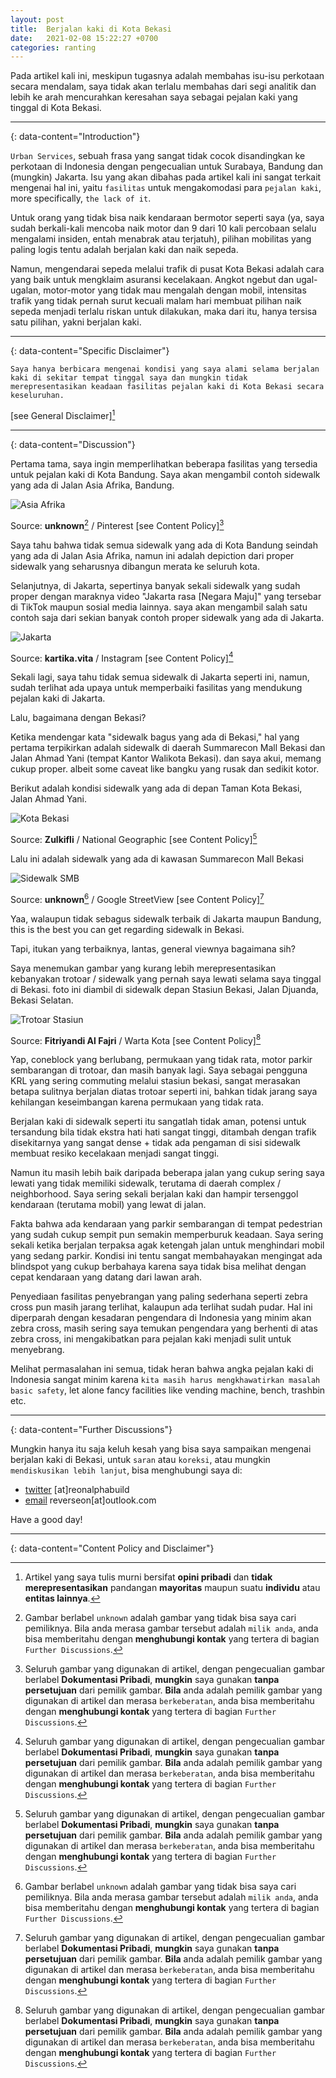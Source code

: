 ```yaml
---
layout: post
title:  Berjalan kaki di Kota Bekasi
date:   2021-02-08 15:22:27 +0700
categories: ranting
---
```


Pada artikel kali ini, meskipun tugasnya adalah membahas isu-isu perkotaan secara mendalam, saya tidak akan terlalu membahas dari segi analitik dan lebih ke arah mencurahkan keresahan saya sebagai pejalan kaki yang tinggal di Kota Bekasi.

---
{: data-content="Introduction"}

`Urban Services`, sebuah frasa yang sangat tidak cocok disandingkan ke perkotaan di Indonesia dengan pengecualian untuk Surabaya, Bandung dan (mungkin) Jakarta. Isu yang akan dibahas pada artikel kali ini sangat terkait mengenai hal ini, yaitu `fasilitas` untuk mengakomodasi para `pejalan kaki`, more specifically, `the lack of it`.

Untuk orang yang tidak bisa naik kendaraan bermotor seperti saya (ya, saya sudah berkali-kali mencoba naik motor dan 9 dari 10 kali percobaan selalu mengalami insiden, entah menabrak atau terjatuh), pilihan mobilitas yang paling logis tentu adalah berjalan kaki dan naik sepeda.

Namun, mengendarai sepeda melalui trafik di pusat Kota Bekasi adalah cara yang baik untuk mengklaim asuransi kecelakaan. Angkot ngebut dan ugal-ugalan, motor-motor yang tidak mau mengalah dengan mobil, intensitas trafik yang tidak pernah surut kecuali malam hari membuat pilihan naik sepeda menjadi terlalu riskan untuk dilakukan, maka dari itu, hanya tersisa satu pilihan, yakni berjalan kaki.

---
{: data-content="Specific Disclaimer"}

`Saya hanya berbicara mengenai kondisi yang saya alami selama berjalan kaki di sekitar tempat tinggal saya dan mungkin tidak merepresentasikan keadaan fasilitas pejalan kaki di Kota Bekasi secara keseluruhan.`

[see General Disclaimer][^1]

---
{: data-content="Discussion"}

Pertama tama, saya ingin memperlihatkan beberapa fasilitas yang tersedia untuk pejalan kaki di Kota Bandung. Saya akan mengambil contoh sidewalk yang ada di Jalan Asia Afrika, Bandung.

![Asia Afrika](/blog/assets/img/asiaafrika.jpg) 

Source: **unknown**[^3] / Pinterest [see Content Policy][^2]

Saya tahu bahwa tidak semua sidewalk yang ada di Kota Bandung seindah yang ada di Jalan Asia Afrika, namun ini adalah depiction dari proper sidewalk yang seharusnya dibangun merata ke seluruh kota.

Selanjutnya, di Jakarta, sepertinya banyak sekali sidewalk yang sudah proper dengan maraknya video "Jakarta rasa [Negara Maju]" yang tersebar di TikTok maupun sosial media lainnya. saya akan mengambil salah satu contoh saja dari sekian banyak contoh proper sidewalk yang ada di Jakarta.
 
![Jakarta](/blog/assets/img/jakarta.jpg) 

Source: **kartika.vita** / Instagram [see Content Policy][^2]

Sekali lagi, saya tahu tidak semua sidewalk di Jakarta seperti ini, namun, sudah terlihat ada upaya untuk memperbaiki fasilitas yang mendukung pejalan kaki di Jakarta.

Lalu, bagaimana dengan Bekasi?

Ketika mendengar kata "sidewalk bagus yang ada di Bekasi," hal yang pertama terpikirkan adalah sidewalk di daerah Summarecon Mall Bekasi dan Jalan Ahmad Yani (tempat Kantor Walikota Bekasi). dan saya akui, memang cukup proper. albeit some caveat like bangku yang rusak dan sedikit kotor.

Berikut adalah kondisi sidewalk yang ada di depan Taman Kota Bekasi, Jalan Ahmad Yani.
 
![Kota Bekasi](/blog/assets/img/kotabekasi.jpg) 

Source: **Zulkifli** / National Geographic [see Content Policy][^2]

Lalu ini adalah sidewalk yang ada di kawasan Summarecon Mall Bekasi

![Sidewalk SMB](/blog/assets/img/sidewalksmb.JPG) 

Source: **unknown**[^3] / Google StreetView [see Content Policy][^2]

Yaa, walaupun tidak sebagus sidewalk terbaik di Jakarta maupun Bandung, this is the best you can get regarding sidewalk in Bekasi.

Tapi, itukan yang terbaiknya, lantas, general viewnya bagaimana sih?

Saya menemukan gambar yang kurang lebih merepresentasikan kebanyakan trotoar / sidewalk yang pernah saya lewati selama saya tinggal di Bekasi. foto ini diambil di sidewalk depan Stasiun Bekasi, Jalan Djuanda, Bekasi Selatan.

![Trotoar Stasiun](/blog/assets/img/trotoarstasiun.jpg) 

Source: **Fitriyandi Al Fajri** / Warta Kota [see Content Policy][^2]

Yap, coneblock yang berlubang, permukaan yang tidak rata, motor parkir sembarangan di trotoar, dan masih banyak lagi. Saya sebagai pengguna KRL yang sering commuting melalui stasiun bekasi, sangat merasakan betapa sulitnya berjalan diatas trotoar seperti ini, bahkan tidak jarang saya kehilangan keseimbangan karena permukaan yang tidak rata.

Berjalan kaki di sidewalk seperti itu sangatlah tidak aman, potensi untuk tersandung bila tidak ekstra hati hati sangat tinggi, ditambah dengan trafik disekitarnya yang sangat dense + tidak ada pengaman di sisi sidewalk membuat resiko kecelakaan menjadi sangat tinggi.

Namun itu masih lebih baik daripada beberapa jalan yang cukup sering saya lewati yang tidak memiliki sidewalk, terutama di daerah complex / neighborhood. Saya sering sekali berjalan kaki dan hampir tersenggol kendaraan (terutama mobil) yang lewat di jalan.

Fakta bahwa ada kendaraan yang parkir sembarangan di tempat pedestrian yang sudah cukup sempit pun semakin memperburuk keadaan. Saya sering sekali ketika berjalan terpaksa agak ketengah jalan untuk menghindari mobil yang sedang parkir. Kondisi ini tentu sangat membahayakan mengingat ada blindspot yang cukup berbahaya karena saya tidak bisa melihat dengan cepat kendaraan yang datang dari lawan arah.

Penyediaan fasilitas penyebrangan yang paling sederhana seperti zebra cross pun masih jarang terlihat, kalaupun ada terlihat sudah pudar. Hal ini diperparah dengan kesadaran pengendara di Indonesia yang minim akan zebra cross, masih sering saya temukan pengendara yang berhenti di atas zebra cross, ini mengakibatkan para pejalan kaki menjadi sulit untuk menyebrang.

Melihat permasalahan ini semua, tidak heran bahwa angka pejalan kaki di Indonesia sangat minim karena `kita masih harus mengkhawatirkan masalah basic safety`, let alone fancy facilities like vending machine, bench, trashbin etc.

---
{: data-content="Further Discussions"}

Mungkin hanya itu saja keluh kesah yang bisa saya sampaikan mengenai berjalan kaki di Bekasi, untuk `saran` atau `koreksi`, atau mungkin `mendiskusikan lebih lanjut`, bisa menghubungi saya di:

- [twitter](https://www.twitter.com/reonalphabuild) [at]reonalphabuild
- [email](mailto:reverseon@outlook.com) reverseon[at]outlook.com 

Have a good day!

---
{: data-content="Content Policy and Disclaimer"}
[^1]: Artikel yang saya tulis murni bersifat **opini pribadi** dan **tidak merepresentasikan** pandangan **mayoritas** maupun suatu **individu** atau **entitas lainnya**.
[^2]: Seluruh gambar yang digunakan di artikel, dengan pengecualian gambar berlabel **Dokumentasi Pribadi**, **mungkin** saya gunakan **tanpa persetujuan** dari pemilik gambar. **Bila** anda adalah pemilik gambar yang digunakan di artikel dan merasa `berkeberatan`, anda bisa memberitahu dengan **menghubungi kontak** yang tertera di bagian `Further Discussions`.
[^3]: Gambar berlabel `unknown` adalah gambar yang tidak bisa saya cari pemiliknya. Bila anda merasa gambar tersebut adalah `milik anda`, anda bisa memberitahu dengan **menghubungi kontak** yang tertera di bagian `Further Discussions`.
